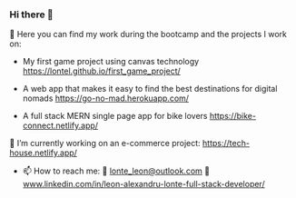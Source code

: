### Hi there 👋

 🌱 Here you can find my work during the bootcamp and the projects I work on:

* My first game project using canvas technology
https://lontel.github.io/first_game_project/

* A web app that makes it easy to find the best destinations for digital nomads
https://go-no-mad.herokuapp.com/

* A full stack MERN single page app for bike lovers
https://bike-connect.netlify.app/


 🔭 I’m currently working on an e-commerce project:
 https://tech-house.netlify.app/
- 📫 How to reach me:
📧 lonte_leon@outlook.com
💬 www.linkedin.com/in/leon-alexandru-lonte-full-stack-developer/
